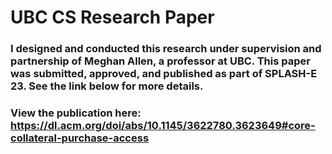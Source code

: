 # UBC CS Research Paper

### I designed and conducted this research under supervision and partnership of Meghan Allen, a professor at UBC. This paper was submitted, approved, and published as part of SPLASH-E 23. See the link below for more details.

### View the publication here: https://dl.acm.org/doi/abs/10.1145/3622780.3623649#core-collateral-purchase-access
